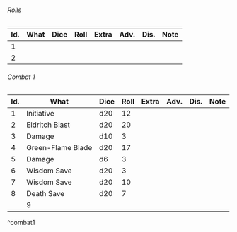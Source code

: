 

###### Rolls
| Id. | What | Dice | Roll | Extra | Adv. | Dis. | Note |
| --- | ---- | ---- | ---- | ----- | ---- | ---- | ---- |
| 1   |      |      |      |       |      |      |      |
| 2   |      |      |      |       |      |      |      |
 

###### Combat 1
| Id. | What              | Dice | Roll | Extra | Adv. | Dis. | Note |
| --- | ----------------- | ---- | ---- | ----- | ---- | ---- | ---- |
| 1   | Initiative        | d20  | 12   |       |      |      |      |
| 2   | Eldritch Blast    | d20  | 20   |       |      |      |      |
| 3   | Damage            | d10  | 3    |       |      |      |      |
| 4   | Green-Flame Blade | d20  | 17   |       |      |      |      |
| 5   | Damage            | d6   | 3    |       |      |      |      |
| 6   | Wisdom Save       | d20  | 3    |       |      |      |      |
| 7   | Wisdom Save       | d20  | 10   |       |      |      |      |
| 8   | Death Save        | d20  | 7    |       |      |      |      |
	| 9    |                   |      |      |       |      |      |      |
^combat1